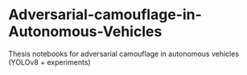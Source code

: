 # Adversarial-camouflage-in-Autonomous-Vehicles
Thesis notebooks for adversarial camouflage in autonomous vehicles (YOLOv8 + experiments)
